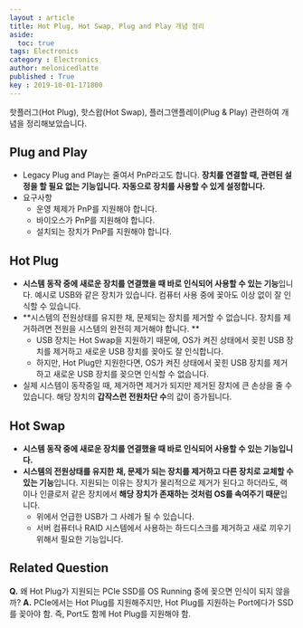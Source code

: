 ```yaml
---
layout : article
title: Hot Plug, Hot Swap, Plug and Play 개념 정리
aside:
  toc: true
tags: Electronics
category : Electronics
author: melonicedlatte
published : True
key : 2019-10-01-171800
---
```


핫플러그(Hot Plug), 핫스왑(Hot Swap), 플러그앤플레이(Plug & Play) 관련하여 개념을 정리해보았습니다. 

## Plug and Play
- Legacy Plug and Play는 줄여서 PnP라고도 합니다. **장치를 연결할 때, 관련된 설정을 할 필요 없는 기능입니다. 자동으로 장치를 사용할 수 있게 설정합니다.**
- 요구사항
	- 운영 체제가 PnP를 지원해야 합니다.
	- 바이오스가 PnP를 지원해야 합니다.
	- 설치되는 장치가 PnP를 지원해야 합니다. 

## Hot Plug 
- **시스템 동작 중에 새로운 장치를 연결했을 때 바로 인식되어 사용할 수 있는 기능**입니다. 예시로 USB와 같은 장치가 있습니다. 컴퓨터 사용 중에 꽂아도 이상 없이 잘 인식할 수 있습니다. 
- **시스템의 전원상태를 유지한 채, 문제되는 장치를 제거할 수 없습니다. 장치를 제거하려면 전원을 시스템의 완전히 제거해야 합니다. **
	- USB 장치는 Hot Swap을 지원하기 때문에, OS가 켜진 상태에서 꽂힌 USB 장치를 제거하고 새로운 USB 장치를 꽂아도 잘 인식합니다. 
	- 하지만, Hot Plug만 지원한다면, OS가 켜진 상태에서 꽂힌 USB 장치를 제거하고 새로운 USB 장치를 꽂으면 인식할 수 없습니다. 
- 실제 시스템이 동작중일 때, 제거하면 제거가 되지만 제거된 장치에 큰 손상을 줄 수 있습니다. 해당 장치의 **갑작스런 전원차단 수**의 값이 증가됩니다. 

## Hot Swap
- **시스템 동작 중에 새로운 장치를 연결했을 때 바로 인식되어 사용할 수 있는 기능입니다.**
- **시스템의 전원상태를 유지한 채, 문제가 되는 장치를 제거하고 다른 장치로 교체할 수 있는 기능**입니다. 지원되는 이유는 장치가 물리적으로 제거가 된다고 하더라도, 랙이나 인클로저 같은 장치에서 **해당 장치가 존재하는 것처럼 OS를 속여주기 때문**입니다. 
	- 위에서 언급한 USB가 그 사례가 될 수 있습니다. 
	- 서버 컴퓨터나 RAID 시스템에서 사용하는 하드디스크를 제거하고 새로 끼우기 위해서 필요한 기능입니다.

## Related Question
**Q.** 왜 Hot Plug가 지원되는 PCIe SSD를 OS Running 중에 꽂으면 인식이 되지 않을까?
**A.** PCIe에서는 Hot Plug를 지원해주지만, Hot Plug를 지원하는 Port에다가 SSD를 꽂아야 함. 즉, Port도 함께 Hot Plug를 지원해야 함. 
